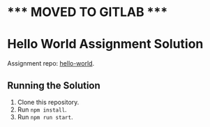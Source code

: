 # *** MOVED TO GITLAB ***

# Hello World Assignment Solution

Assignment repo: [hello-world](https://github.com/Opal-teaching/hello-world).

## Running the Solution
1. Clone this repository.
2. Run `npm install`.
3. Run `npm run start`.
